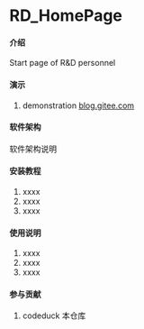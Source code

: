 # RD_HomePage

#### 介绍
Start page of R&D personnel

#### 演示

1.  demonstration [blog.gitee.com](https://blog.gitee.com)

#### 软件架构
软件架构说明


#### 安装教程

1.  xxxx
2.  xxxx
3.  xxxx

#### 使用说明

1.  xxxx
2.  xxxx
3.  xxxx

#### 参与贡献

1.  codeduck 本仓库




